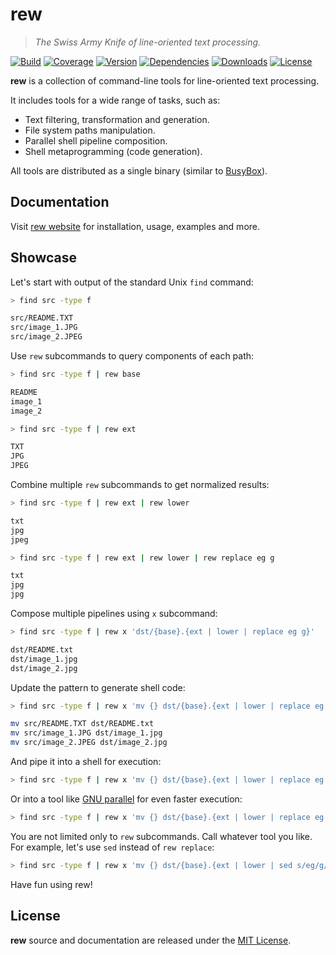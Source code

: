 # rew

> _The Swiss Army Knife of line-oriented text processing._

[![Build](https://img.shields.io/github/actions/workflow/status/jpikl/rew/ci.yml?branch=master)](https://github.com/jpikl/rew/actions/workflows/ci.yml)
[![Coverage](https://img.shields.io/codecov/c/github/jpikl/rew/master?token=9K88E1ZCBU)](https://codecov.io/gh/jpikl/rew)
[![Version](https://img.shields.io/crates/v/rew.svg)](https://crates.io/crates/rew)
[![Dependencies](https://deps.rs/repo/github/jpikl/rew/status.svg)](https://deps.rs/repo/github/jpikl/rew)
[![Downloads](https://img.shields.io/crates/d/rew)](https://crates.io/crates/rew)
[![License](https://img.shields.io/crates/l/rew.svg)](https://github.com/jpikl/rew/blob/master/LICENSE.md)

<!-- ANCHOR: description -->

**rew** is a collection of command-line tools for line-oriented text processing.

It includes tools for a wide range of tasks, such as:

- Text filtering, transformation and generation.
- File system paths manipulation.
- Parallel shell pipeline composition.
- Shell metaprogramming (code generation).

All tools are distributed as a single binary (similar to [BusyBox](https://www.busybox.net)).

<!-- ANCHOR_END: description -->

## Documentation

Visit [rew website](https://jpikl.github.io/rew) for installation, usage, examples and more.

<!-- ANCHOR: showcase -->

## Showcase

Let's start with output of the standard Unix `find` command:

```sh
> find src -type f

src/README.TXT
src/image_1.JPG
src/image_2.JPEG
```

Use `rew` subcommands to query components of each path:

```sh
> find src -type f | rew base

README
image_1
image_2

> find src -type f | rew ext

TXT
JPG
JPEG
```

Combine multiple `rew` subcommands to get normalized results:

```sh
> find src -type f | rew ext | rew lower

txt
jpg
jpeg

> find src -type f | rew ext | rew lower | rew replace eg g

txt
jpg
jpg
```

Compose multiple pipelines using `x` subcommand:

```sh
> find src -type f | rew x 'dst/{base}.{ext | lower | replace eg g}'

dst/README.txt
dst/image_1.jpg
dst/image_2.jpg
```

Update the pattern to generate shell code:

```sh
> find src -type f | rew x 'mv {} dst/{base}.{ext | lower | replace eg g}'

mv src/README.TXT dst/README.txt
mv src/image_1.JPG dst/image_1.jpg
mv src/image_2.JPEG dst/image_2.jpg
```

And pipe it into a shell for execution:

```sh
> find src -type f | rew x 'mv {} dst/{base}.{ext | lower | replace eg g}' | sh
```

Or into a tool like [GNU parallel](https://www.gnu.org/software/parallel/parallel.html) for even faster execution:

```sh
> find src -type f | rew x 'mv {} dst/{base}.{ext | lower | replace eg g}' | parallel
```

You are not limited only to `rew` subcommands. Call whatever tool you like.
For example, let's use `sed` instead of `rew replace`:

```sh
> find src -type f | rew x 'mv {} dst/{base}.{ext | lower | sed s/eg/g/}' | sh
```

Have fun using rew!

<!-- ANCHOR_END: showcase -->

## License

**rew** source and documentation are released under the [MIT License](LICENSE.md).
